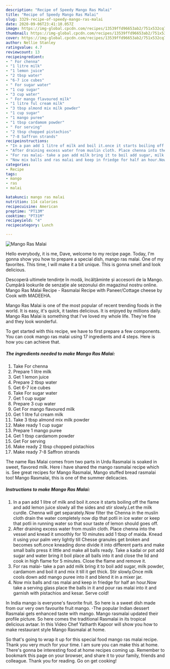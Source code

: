 ```yaml
---
description: "Recipe of Speedy Mango Ras Malai"
title: "Recipe of Speedy Mango Ras Malai"
slug: 3329-recipe-of-speedy-mango-ras-malai
date: 2020-09-06T23:41:10.057Z
image: https://img-global.cpcdn.com/recipes/13539ffd96653ab2/751x532cq70/mango-ras-malai-recipe-main-photo.jpg
thumbnail: https://img-global.cpcdn.com/recipes/13539ffd96653ab2/751x532cq70/mango-ras-malai-recipe-main-photo.jpg
cover: https://img-global.cpcdn.com/recipes/13539ffd96653ab2/751x532cq70/mango-ras-malai-recipe-main-photo.jpg
author: Nellie Stanley
ratingvalue: 4.7
reviewcount: 13
recipeingredient:
- " For chenna"
- "1 litre milk"
- "1 lemon juice"
- "2 tbsp water"
- "6-7 ice cubes"
- " For sugar water"
- "1 cup sugar"
- "3 cup water"
- " For mango flavoured milk"
- "1 litre ful cream milk"
- "3 tbsp almond mix milk powder"
- "1 cup sugar"
- "1 mango puree"
- "1 tbsp cardamom powder"
- " For serving"
- "2 tbsp chopped pistachios"
- "7-8 Saffron strands"
recipeinstructions:
- "In a pan add 1 litre of milk and boil it.once it starts boiling off the flame and add lemon juice slowly all the sides and stir slowly.Let the milk curdle. Chenna will get separately.Now filter the Chenna in the muslin cloth drain the water completely now dip that potli in ice water or keep that potli in running water so that sour taste of lemon should goes off."
- "After draining excess water from muslin cloth. Place chenna into the vessel and knead it smoothly for 10 minutes add 1 tbsp of maida. Knead it using your palm very lightly till Chesse granules get broken and becomes soft.once kneading done divide it into different parts and make small balls press it little and make all balls ready. Take a kadai or pot add sugar and water bring it boil place all balls into it and close the lid and cook in high flame for 5 minutes. Close the flame and remove it."
- "For ras malai- take a pan add milk bring it to boil add sugar, milk powder, cardamom and boil it and mix it till it get thick. Stir slowly.Once milk cools down add mango puree into it and blend it in a mixer jar."
- "Now mix balls and ras malai and keep in friedge for half an hour.Now take a serving glass place the balls in it and pour ras malai into it and garnish with pistachios and kesar. Serve cold!"
categories:
- Recipe
tags:
- mango
- ras
- malai

katakunci: mango ras malai 
nutrition: 114 calories
recipecuisine: American
preptime: "PT13M"
cooktime: "PT31M"
recipeyield: "4"
recipecategory: Lunch

---
```



![Mango Ras Malai](https://img-global.cpcdn.com/recipes/13539ffd96653ab2/751x532cq70/mango-ras-malai-recipe-main-photo.jpg)

Hello everybody, it is me, Dave, welcome to my recipe page. Today, I'm gonna show you how to prepare a special dish, mango ras malai. One of my favorites. This time, I will make it a bit unique. This is gonna smell and look delicious.

Descoperă ultimele tendințe în modă, încălțăminte și accesorii de la Mango. Cumpără lookurile de senzație ale sezonului din magazinul nostru online. Mango Ras Malai Recipe - Rasmalai Recipe with Paneer/Cottage cheese by Cook with MADEEHA.

Mango Ras Malai is one of the most popular of recent trending foods in the world. It is easy, it's quick, it tastes delicious. It is enjoyed by millions daily. Mango Ras Malai is something that I've loved my whole life. They're fine and they look wonderful.


To get started with this recipe, we have to first prepare a few components. You can cook mango ras malai using 17 ingredients and 4 steps. Here is how you can achieve that.

<!--inarticleads1-->

##### The ingredients needed to make Mango Ras Malai:

1. Take  For chenna
1. Prepare 1 litre milk
1. Get 1 lemon juice
1. Prepare 2 tbsp water
1. Get 6-7 ice cubes
1. Take  For sugar water
1. Get 1 cup sugar
1. Prepare 3 cup water
1. Get  For mango flavoured milk
1. Get 1 litre ful cream milk
1. Take 3 tbsp almond mix milk powder
1. Make ready 1 cup sugar
1. Prepare 1 mango puree
1. Get 1 tbsp cardamom powder
1. Get  For serving
1. Make ready 2 tbsp chopped pistachios
1. Make ready 7-8 Saffron strands


The name Ras Malai comes from two parts in Urdu Rasmalai is soaked in sweet, flavored milk. Here i have shared the mango rasmalai recipe which is. See great recipes for Mango Rasmalai, Mango stuffed bread rasmalai too! Mango Rasmalai, this is one of the summer delicacies. 

<!--inarticleads2-->

##### Instructions to make Mango Ras Malai:

1. In a pan add 1 litre of milk and boil it.once it starts boiling off the flame and add lemon juice slowly all the sides and stir slowly.Let the milk curdle. Chenna will get separately.Now filter the Chenna in the muslin cloth drain the water completely now dip that potli in ice water or keep that potli in running water so that sour taste of lemon should goes off.
1. After draining excess water from muslin cloth. Place chenna into the vessel and knead it smoothly for 10 minutes add 1 tbsp of maida. Knead it using your palm very lightly till Chesse granules get broken and becomes soft.once kneading done divide it into different parts and make small balls press it little and make all balls ready. Take a kadai or pot add sugar and water bring it boil place all balls into it and close the lid and cook in high flame for 5 minutes. Close the flame and remove it.
1. For ras malai- take a pan add milk bring it to boil add sugar, milk powder, cardamom and boil it and mix it till it get thick. Stir slowly.Once milk cools down add mango puree into it and blend it in a mixer jar.
1. Now mix balls and ras malai and keep in friedge for half an hour.Now take a serving glass place the balls in it and pour ras malai into it and garnish with pistachios and kesar. Serve cold!


In India mango is everyone&#39;s favorite fruit. So here is a sweet dish made from our very own favourite fruit mango. -The popular Indian dessert Rasmalai gets enhanced taste with mango. Mango rasmalai updated their profile picture. So here comes the traditional Rasmalai in its tropical delicious avtaar. In this Video Chef Yatharth Kapoor will show you how to make restaurant style Mango Rasmalai at home. 

So that's going to wrap it up for this special food mango ras malai recipe. Thank you very much for your time. I am sure you can make this at home. There's gonna be interesting food at home recipes coming up. Remember to bookmark this page on your browser, and share it to your family, friends and colleague. Thank you for reading. Go on get cooking!
